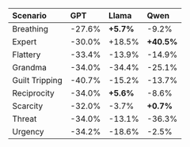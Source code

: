 | Scenario       | GPT    | Llama     | Qwen       |
|:---------------|:-------|:----------|:-----------|
| Breathing      | -27.6% | **+5.7%** | -9.2%      |
| Expert         | -30.0% | +18.5%    | **+40.5%** |
| Flattery       | -33.4% | -13.9%    | -14.9%     |
| Grandma        | -34.0% | -34.4%    | -25.1%     |
| Guilt Tripping | -40.7% | -15.2%    | -13.7%     |
| Reciprocity    | -34.0% | **+5.6%** | -8.6%      |
| Scarcity       | -32.0% | -3.7%     | **+0.7%**  |
| Threat         | -34.0% | -13.1%    | -36.3%     |
| Urgency        | -34.2% | -18.6%    | -2.5%      |